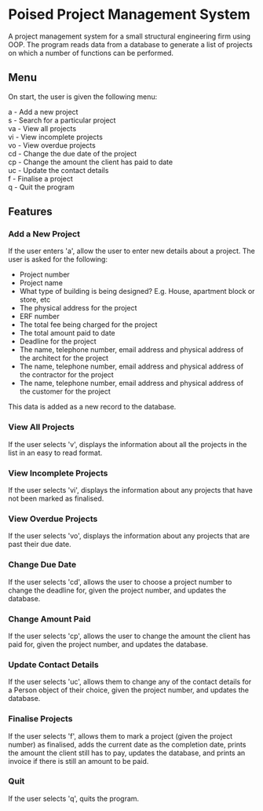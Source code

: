 # Poised Project Management System

A project management system for a small structural engineering firm using OOP.
The program reads data from a database to generate a list of projects on which
a number of functions can be performed.

## Menu

On start, the user is given the following menu:

a  - Add a new project\
s  - Search for a particular project\
va - View all projects\
vi - View incomplete projects\
vo - View overdue projects\
cd - Change the due date of the project\
cp - Change the amount the client has paid to date\
uc - Update the contact details\
f  - Finalise a project\
q  - Quit the program

## Features

### Add a New Project

If the user enters 'a', allow the user to enter new details about a project.
The user is asked for the following:

- Project number
- Project name
- What type of building is being designed? E.g. House, apartment block or
store, etc
- The physical address for the project
- ERF number
- The total fee being charged for the project
- The total amount paid to date
- Deadline for the project
- The name, telephone number, email address and physical address of the
architect for the project
- The name, telephone number, email address and physical address of the
contractor for the project
- The name, telephone number, email address and physical address of the
customer for the project

This data is added as a new record to the database.

### View All Projects

If the user selects 'v', displays the information about all the projects in the
list in an easy to read format.

### View Incomplete Projects

If the user selects 'vi', displays the information about any projects that have
not been marked as finalised.

### View Overdue Projects

If the user selects 'vo', displays the information about any projects that are
past their due date.

### Change Due Date

If the user selects 'cd', allows the user to choose a project number to change
the deadline for, given the project number, and updates the database.

### Change Amount Paid

If the user selects 'cp', allows the user to change the amount the client has
paid for, given the project number, and updates the database.

### Update Contact Details

If the user selects 'uc', allows them to change any of the contact details
for a Person object of their choice, given the project number, and updates the
database.

### Finalise Projects

If the user selects 'f', allows them to mark a project (given the project
number) as finalised, adds the current date as the completion date, prints the
amount the client still has to pay, updates the database, and prints an invoice
if there is still an amount to be paid.

### Quit

If the user selects 'q', quits the program.
